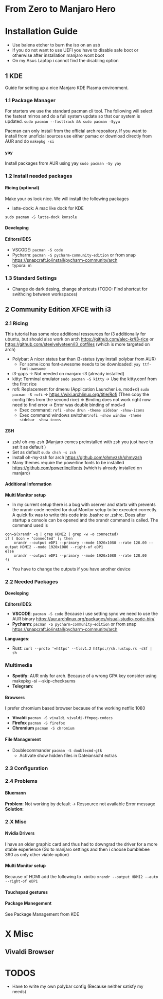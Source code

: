 # From Zero to Manjaro Hero

# Installation Guide

* Use balena etcher to burn the iso on an usb
* If you do not want to use UEFI you have to disable safe boot or otherwise after installation manjaro wont boot
* On my Asus Laptop i cannot find the disabling option

## 1 KDE

Guide for setting up a nice Manjaro KDE Plasma environment.

### 1.1 Package Manager

For starters we use the standard pacman cli tool. The following will select the fastest mirros and do a full system update so that our system is updated.
    ```
    sudo pacman --fasttrack && sudo pacman -Syyu
    ```

Pacman can only install from the official arch repository. If you want to install from unoficial sources use either pamac or download directly from AUR and do `makepkg -si`

#### yay 

Install packages from AUR using yay `sudo pacman -Sy yay`

### 1.2 Install needed packages

#### Ricing (optional)

Make your os look nice. We will install the following packages

* latte-dock: A mac like dock for KDE


```
sudo pacman -S latte-dock konsole
```

#### Developing

#### Editors/IDES
* VSCODE: `pacman -S code`
* Pycharm: `pacman -S pycharm-community-edition` or from snap https://snapcraft.io/install/pycharm-community/arch
* typora: m


### 1.3 Standard Settings

* Change do dark desing, change shortcuts (TODO: Find shortcut for swithcing between workspaces)

## 2 Community Edition XFCE with i3

### 2.1 Ricing

This tutorial has some nice additional ressources for i3 additionally for ubuntu, but should also work on arch https://github.com/alec-kr/i3-rice or https://github.com/steelvelveteen/i3_dotfiles (which is more targeted on arch)

* Polybar: A nicer status bar than i3-status (yay install polybar from AUR)
  * For some icons font-awesome needs to be downloaded: `yay ttf-font-awesome`
* i3-gaps -> Not needed on manjaro-i3 (already installed)
* kitty: Terminal emulator `sudo pacman -S kitty` -> Use the kitty.conf from the first rice
* rofi: Replacement for dmenu (Application Launcher i.e. mod+d) `sudo pacman -S rofi` &Rightarrow; https://wiki.archlinux.org/title/Rofi (Then copy the config files from the second rice) &Rightarrow; Binding does not work right now need to find error -> Error was double binding of mod+d
  * Exec command: `rofi -show drun -theme sidebar -show-icons`
  * Exec command windows switcher:`rofi -show window -theme sidebar -show-icons`

#### ZSH
* zsh/ oh-my-zsh (Manjaro comes preinstalled with zsh you just have to set it as default )
* Set as default `sudo chsh -s zsh`
* Install oh-my-zsh for arch https://github.com/ohmyzsh/ohmyzsh
* Many themes require the powerline fonts to be installed https://github.com/powerline/fonts  (which is already installed on manjaro)

#### Additional Information
__Multi Monitor setup__
* In my current setup there is a bug with xserver and startx with prevents the xrandr code needed for dual Monitor setup to be executed correctly. A quick fix was to write this code into .bashrc or .zshrc. Does after startup a console can be opened and the xrandr command is called. The command used is  
```
con=$(xrandr -q | grep HDMI2 | grep -w -o connected)
if [ $con = 'connected' ]; then
    xrandr --output eDP1 --primary --mode 1920x1080 --rate 120.00 --output HDMI2 --mode 1920x1080 --right-of eDP1
else
    xrandr --output eDP1 --primary --mode 1920x1080 --rate 120.00
fi
```
* You have to change the outputs if you have another device 
### 2.2 Needed Packages

#### Developing

__Editors/IDES__:
* **VSCODE**: `pacman -S code` Because i use setting sync we need to use the AUR binary https://aur.archlinux.org/packages/visual-studio-code-bin/
* **Pycharm**: `pacman -S pycharm-community-edition` or from snap https://snapcraft.io/install/pycharm-community/arch

__Languages__: 

* Rust: `curl --proto '=https' --tlsv1.2 https://sh.rustup.rs -sSf | sh`

### Multimedia

* **Spotify**: AUR only for arch. Because of a wrong GPA key consider using makepkg -si --skip-checksums
* **Telegram**: 

#### Browsers

I prefer chromium based browser because of the working netflix 1080

* **Vivaldi** `pacman -S vivaldi vivaldi-ffmpeg-codecs`
* **Firefox** `pacman -S firefox`
* **Chromium** `pacman -S chromium`

#### File Management

* Doublecommander `pacman -S doublecmd-gtk`
  * Activate show hidden files in Dateiansicht extras

### 2.3 Configuration

### 2.4 Problems

#### Bluemann

__Problem__: Not working by default -> Ressource not available Error message
__Solution__: 

### 2.X Misc  

#### Nvidia Drivers

I have an older graphic card and thus had to downgrad the driver for a more stable experience (Go to manjaro settings and then i choose bumblebee 390 as only other viable option)

#### Multi Monitor setup

Because of HDMI add the following to .xinitrc `xrandr --output HDMI2 --auto --right-of eDP1`

#### Touchspad gestures

#### Package Manegement

See Package Management from KDE

# X Misc

## Vivaldi Browser

# TODOS

* Have to write my own polybar config (Because neither satisfy my needs)
